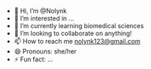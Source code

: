 - 👋 Hi, I’m @Nolynk
- 👀 I’m interested in ...
- 🌱 I’m currently learning biomedical sciences
- 💞️ I’m looking to collaborate on anything!
- 📫 How to reach me nolynk123@gmail.com
- 😄 Pronouns: she/her
- ⚡ Fun fact: ...

<!---
Nolynk/Nolynk is a ✨ special ✨ repository because its `README.md` (this file) appears on your GitHub profile.
You can click the Preview link to take a look at your changes.
--->
